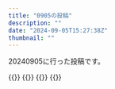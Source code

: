 ```yaml
---
title: "0905の投稿"
description: ""
date: "2024-09-05T15:27:38Z"
thumbnail: ""
---
```

20240905に行った投稿です。
<!--more-->
{{<othersns text="bloggerはgoogleドライブの容量食うのか<br/>ちょっと厳しそうだな<br/>短期的には問題ないけど" url="https://qunagi.qunagi.net/notice/AlfzTO4WZKCQWRDj6G" screenname="jme/k.h" date="2024-09-05T00:23:30.000Z">}}
{{<othersns text="せっかくプラモデル作るようになったからいい感じに見せる手段を確保しときたいんだよな<br/>ほぼ休眠状態のブログをその辺上げる場にするか？" url="https://qunagi.qunagi.net/notice/AlfzJpfv5OlJEh9iYi" screenname="jme/k.h" date="2024-09-05T00:21:47.000Z">}}
{{<othersns text="なんかぱっとやりたいときいい感じのGPUあると便利だろうからColab、課金するかなあ<br/>あと画像上げる用のなんか<br/>そっちは昔から比べると便利になってるからどうとでもなるか。いい使い方かどうか別としてTwitterに上げてその投稿あたりのurl貼る運用でも自分の目的的には問題ないか" url="https://qunagi.qunagi.net/notice/AlfzD9dSTYnl7AouFE" screenname="jme/k.h" date="2024-09-05T00:20:34.000Z">}}
{{<othersns text="維持" url="https://qunagi.qunagi.net/notice/Alfvwi3gwFbh5gYcTo" screenname="jme/k.h" date="2024-09-04T23:43:59.000Z">}}
